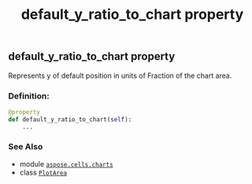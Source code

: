 ﻿---
title: default_y_ratio_to_chart property
second_title: Aspose.Cells for Python via .NET API References
description: 
type: docs
weight: 160
url: /aspose.cells.charts/plotarea/default_y_ratio_to_chart/
is_root: false
---

## default_y_ratio_to_chart property


Represents y of default position in units of Fraction of the chart area.
### Definition:
```python
@property
def default_y_ratio_to_chart(self):
    ...
```

### See Also
* module [`aspose.cells.charts`](../../)
* class [`PlotArea`](/cells/python-net/aspose.cells.charts/plotarea)
